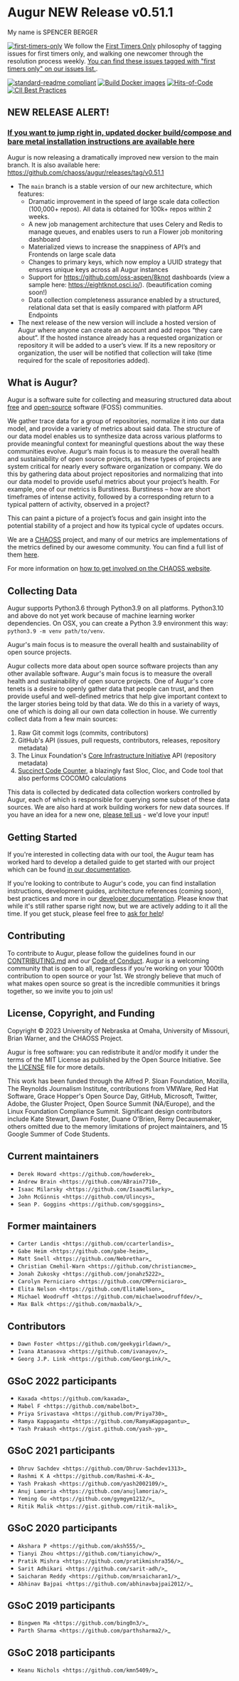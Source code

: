 # Augur NEW Release v0.51.1

My name is SPENCER BERGER

[![first-timers-only](https://img.shields.io/badge/first--timers--only-friendly-blue.svg?style=flat-square)](https://www.firsttimersonly.com/) We follow the [First Timers Only](https://www.firsttimersonly.com/) philosophy of tagging issues for first timers only, and walking one newcomer through the resolution process weekly. [You can find these issues tagged with "first timers only" on our issues list.](https://github.com/chaoss/augur/labels/first-timers-only).

[![standard-readme compliant](https://img.shields.io/badge/standard--readme-OK-green.svg?style=flat-square)](https://github.com/RichardLitt/standard-readme) [![Build Docker images](https://github.com/chaoss/augur/actions/workflows/build_docker.yml/badge.svg)](https://github.com/chaoss/augur/actions/workflows/build_docker.yml) [![Hits-of-Code](https://hitsofcode.com/github/chaoss/augur?branch=main)](https://hitsofcode.com/github/chaoss/augur/view?branch=main) [![CII Best Practices](https://bestpractices.coreinfrastructure.org/projects/2788/badge)](https://bestpractices.coreinfrastructure.org/projects/2788)

## NEW RELEASE ALERT!
### [If you want to jump right in, updated docker build/compose and bare metal installation instructions are available here](docs/new-install.md)


Augur is now releasing a dramatically improved new version to the main branch. It is also available here: https://github.com/chaoss/augur/releases/tag/v0.51.1
- The `main` branch is a stable version of our new architecture, which features:
  - Dramatic improvement in the speed of large scale data collection (100,000+ repos). All data is obtained for 100k+ repos within 2 weeks.
  - A new job management architecture that uses Celery and Redis to manage queues, and enables users to run a Flower job monitoring dashboard
  - Materialized views to increase the snappiness of API’s and Frontends on large scale data
  - Changes to primary keys, which now employ a UUID strategy that ensures unique keys across all Augur instances
  - Support for https://github.com/oss-aspen/8knot dashboards (view a sample here: https://eightknot.osci.io/). (beautification coming soon!)
  - Data collection completeness assurance enabled by a structured, relational data set that is easily compared with platform API Endpoints
- The next release of the new version will include a hosted version of Augur where anyone can create an account and add repos “they care about”. If the hosted instance already has a requested organization or repository it will be added to a user’s view. If its a new repository or organization, the user will be notified that collection will take (time required for the scale of repositories added). 

## What is Augur?
Augur is a software suite for collecting and measuring structured data
about [free](https://www.fsf.org/about/) and [open-source](https://opensource.org/docs/osd) software (FOSS) communities.

We gather trace data for a group of repositories, normalize it into our data model, and provide a variety of metrics about said data. The structure of our data model enables us to synthesize data across various platforms to provide meaningful context for meaningful questions about the way these communities evolve.
Augur’s main focus is to measure the overall health and sustainability of open source projects, as these types of projects are system critical for nearly every software organization or company. We do this by gathering data about project repositories and normalizing that into our data model to provide useful metrics about your project’s health. For example, one of our metrics is Burstiness. Burstiness – how are short timeframes of intense activity, followed by a corresponding return to a typical pattern of activity, observed in a project?

This can paint a picture of a project’s focus and gain insight into the potential stability of a project and how its typical cycle of updates occurs. 

We are a [CHAOSS](https://chaoss.community) project, and many of our
metrics are implementations of the metrics defined by our awesome community. You can find a full list of them [here](https://chaoss.community/metrics/).

For more information on [how to get involved on the CHAOSS website](https://chaoss.community/participate/).

## Collecting Data

Augur supports Python3.6 through Python3.9 on all platforms. Python3.10 and above do not yet work because of machine learning worker dependencies. On OSX, you can create a Python 3.9 environment this way: `python3.9 -m venv path/to/venv`.

Augur's main focus is to measure the overall health and sustainability of open source projects.

Augur collects more data about open source software projects than any other available software. Augur's main focus is to measure the overall health and sustainability of open source projects.
One of Augur's core tenets is a desire to openly gather data that people can trust, and then provide useful and well-defined metrics that help give important context to the larger stories being told by that data. We do this in a variety of ways, one of which is doing all our own data collection in house. We currently collect data from a few main sources:

1. Raw Git commit logs (commits, contributors)
2. GitHub's API (issues, pull requests, contributors, releases, repository metadata)
3. The Linux Foundation's [Core Infrastructure Initiative](https://www.coreinfrastructure.org/) API (repository metadata)
4. [Succinct Code Counter](https://github.com/boyter/scc), a blazingly fast Sloc, Cloc, and Code tool that also performs COCOMO calculations

This data is collected by dedicated data collection workers controlled by Augur, each of which is responsible for querying some subset of these data sources. We are also hard at work building workers for new data sources. If you have an idea for a new one, [please tell us](https://github.com/chaoss/augur/issues/new?template=feature_request.md) - we'd love your input!


## Getting Started

If you're interested in collecting data with our tool, the Augur team has worked hard to develop a detailed guide to get started with our project which can be found [in our documentation](https://oss-augur.readthedocs.io/en/main/getting-started/toc.html).

If you're looking to contribute to Augur's code, you can find installation instructions, development guides, architecture references (coming soon), best practices and more in our [developer documentation](https://oss-augur.readthedocs.io/en/main/development-guide/toc.html). Please know that while it's still rather sparse right now,
but we are actively adding to it all the time. If you get stuck, please feel free to [ask for help](https://github.com/chaoss/augur/issues/new)!

## Contributing

To contribute to Augur, please follow the guidelines found in our [CONTRIBUTING.md](CONTRIBUTING.md) and our [Code of Conduct](CODE_OF_CONDUCT.md). Augur is a welcoming community that is open to all, regardless if you're working on your 1000th contribution to open source or your 1st. We strongly believe that much of what makes open source so great is the incredible communities it brings together, so we invite you to join us!

## License, Copyright, and Funding

Copyright © 2023 University of Nebraska at Omaha, University of Missouri, Brian Warner, and the CHAOSS Project.

Augur is free software: you can redistribute it and/or modify it under the terms of the MIT License as published by the Open Source Initiative. See the [LICENSE](LICENSE) file for more details.

This work has been funded through the Alfred P. Sloan Foundation, Mozilla, The Reynolds Journalism Institute, contributions from VMWare, Red Hat Software, Grace Hopper's Open Source Day, GitHub, Microsoft, Twitter, Adobe, the Gluster Project, Open Source Summit (NA/Europe), and the Linux Foundation Compliance Summit. Significant design contributors include Kate Stewart, Dawn Foster, Duane O'Brien, Remy Decausemaker, others omitted due to the  memory limitations of project maintainers, and 15 Google Summer of Code Students. 

Current maintainers
--------------------
- `Derek Howard <https://github.com/howderek>`_
- `Andrew Brain <https://github.com/ABrain7710>`_
- `Isaac Milarsky <https://github.com/IsaacMilarky>`_
- `John McGinnis <https://github.com/Ulincys>`_ 
- `Sean P. Goggins <https://github.com/sgoggins>`_ 



Former maintainers
--------------------
- `Carter Landis <https://github.com/ccarterlandis>`_
- `Gabe Heim <https://github.com/gabe-heim>`_
- `Matt Snell <https://github.com/Nebrethar>`_
- `Christian Cmehil-Warn <https://github.com/christiancme>`_
- `Jonah Zukosky <https://github.com/jonahz5222>`_
- `Carolyn Perniciaro <https://github.com/CMPerniciaro>`_
- `Elita Nelson <https://github.com/ElitaNelson>`_
- `Michael Woodruff <https://github.com/michaelwoodruffdev/>`_
- `Max Balk <https://github.com/maxbalk/>`_

Contributors
--------------------
- `Dawn Foster <https://github.com/geekygirldawn/>`_
- `Ivana Atanasova <https://github.com/ivanayov/>`_
- `Georg J.P. Link <https://github.com/GeorgLink/>`_

GSoC 2022 participants
-----------------------
- `Kaxada <https://github.com/kaxada>`_
- `Mabel F <https://github.com/mabelbot>`_
- `Priya Srivastava <https://github.com/Priya730>`_
- `Ramya Kappagantu <https://github.com/RamyaKappagantu>`_
- `Yash Prakash <https://gist.github.com/yash-yp>`_

GSoC 2021 participants
-----------------------
- `Dhruv Sachdev <https://github.com/Dhruv-Sachdev1313>`_
- `Rashmi K A <https://github.com/Rashmi-K-A>`_
- `Yash Prakash <https://github.com/yash2002109/>`_
- `Anuj Lamoria <https://github.com/anujlamoria/>`_
- `Yeming Gu <https://github.com/gymgym1212/>`_
- `Ritik Malik <https://gist.github.com/ritik-malik>`_

GSoC 2020 participants
-----------------------
- `Akshara P <https://github.com/aksh555/>`_
- `Tianyi Zhou <https://github.com/tianyichow/>`_
- `Pratik Mishra <https://github.com/pratikmishra356/>`_
- `Sarit Adhikari <https://github.com/sarit-adh/>`_
- `Saicharan Reddy <https://github.com/mrsaicharan1/>`_
- `Abhinav Bajpai <https://github.com/abhinavbajpai2012/>`_

GSoC 2019 participants
-----------------------
- `Bingwen Ma <https://github.com/bing0n3/>`_
- `Parth Sharma <https://github.com/parthsharma2/>`_

GSoC 2018 participants
-----------------------
- `Keanu Nichols <https://github.com/kmn5409/>`_

